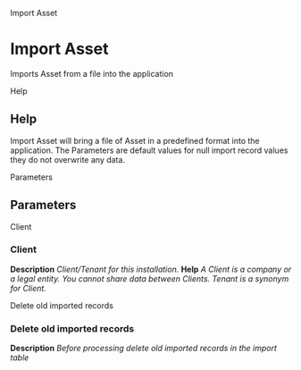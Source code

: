 
Import Asset
# Import Asset


Imports Asset from a file into the application

Help
## Help

Import Asset will bring a file of Asset in a predefined format into the application.
The Parameters are default values for null import record values they do not overwrite any data.

Parameters
## Parameters


Client
### Client

**Description**
 *Client/Tenant for this installation.*
**Help**
 *A Client is a company or a legal entity. You cannot share data between Clients. Tenant is a synonym for Client.*

Delete old imported records
### Delete old imported records

**Description**
 *Before processing delete old imported records in the import table*
